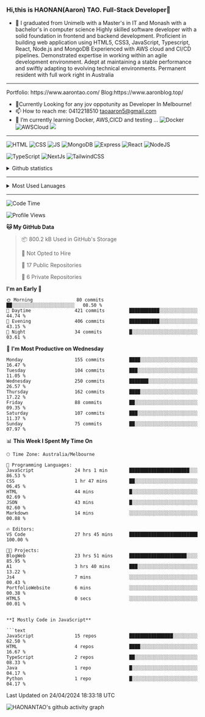 ### Hi,this is HAONAN(Aaron) TAO. Full-Stack Developer👋

- 🔭 I graduated from Unimelb with a Master's in IT and Monash with a bachelor's in computer science
Highly skilled software developer with a solid foundation in frontend  and backend development. Proficient in building web application using HTML5, CSS3, JavaScript, Typescript, React, Node.js and MongoDB
Experienced with AWS cloud and CI/CD pipelines.
Demonstrated expertise in working within an agile development environment.
Adept at maintaining a stable performance and swiftly adapting to evolving technical environments.
Permanent resident with full work right in Australia
<hr/>
Portfolio: https://www.aarontao.com/
Blog:https://www.aaronblog.top/

- 💬Currently Looking for any jov oppotunity as Developer In Melbourne!
- 📫 How to reach me:  0412218510   taoaaron5@gmail.com
- 🌱 I’m currently learning Docker, AWS,CICD and testing ...
![Docker](https://img.shields.io/badge/Docker-yellow?style=plastic)
![AWSCloud](https://img.shields.io/badge/AWS-yellow?style=plastic)
![](https://metrics.lecoq.io/insights/HAONANTAO)
<hr/>

![HTML](https://img.shields.io/badge/-HTML5-E34F26?style=flat-square&logo=html5&logoColor=white)
![CSS](https://img.shields.io/badge/-CSS3-1572B6?style=flat-square&logo=css3)
![JS](https://img.shields.io/badge/-JavaScript-oringe?style=flat-square&logo=javascript)
![MongoDB](https://img.shields.io/badge/MongoDB-blue?style=plastic)
![Express](https://img.shields.io/badge/Express-blue?style=plastic)
![React](https://img.shields.io/badge/react-blue?style=plastic)
![NodeJS](https://img.shields.io/badge/NodeJS-blue?style=plastic)

![TypeScript](https://img.shields.io/badge/TypeScript-blue?style=plastic)
![NextJs](https://img.shields.io/badge/NextJs-blue?style=plastic)
![TailwindCSS](https://img.shields.io/badge/TailwindCSS-blue?style=plastic)


<!-- [![Aaron's Most used languages](https://github-readme-stats.vercel.app/api/top-langs/?username=haonantao)]-->
<details>
  <summary>Github statistics</summary>
  <p align="center">
    <img src="https://github-readme-stats.vercel.app/api?username=HAONANTAO&show_icons=true" height="300"/>
  </p>
</details>
<hr/>
<details>
  <summary>Most Used Lanuages</summary>
  <p align="center">
    <img src="https://github-readme-stats.vercel.app/api/top-langs/?username=HAONANTAO&layout=donut-vertical" height="300"/>
  </p>
</details>

<hr/>

<!--START_SECTION:waka-->
![Code Time](http://img.shields.io/badge/Code%20Time-71%20hrs%202%20mins-blue)

![Profile Views](http://img.shields.io/badge/Profile%20Views-13-blue)

**🐱 My GitHub Data** 

> 📦 800.2 kB Used in GitHub's Storage 
 > 
> 🚫 Not Opted to Hire
 > 
> 📜 17 Public Repositories 
 > 
> 🔑 6 Private Repositories 
 > 
**I'm an Early 🐤** 

```text
🌞 Morning                80 commits          ██░░░░░░░░░░░░░░░░░░░░░░░   08.50 % 
🌆 Daytime                421 commits         ███████████░░░░░░░░░░░░░░   44.74 % 
🌃 Evening                406 commits         ███████████░░░░░░░░░░░░░░   43.15 % 
🌙 Night                  34 commits          █░░░░░░░░░░░░░░░░░░░░░░░░   03.61 % 
```
📅 **I'm Most Productive on Wednesday** 

```text
Monday                   155 commits         ████░░░░░░░░░░░░░░░░░░░░░   16.47 % 
Tuesday                  104 commits         ███░░░░░░░░░░░░░░░░░░░░░░   11.05 % 
Wednesday                250 commits         ███████░░░░░░░░░░░░░░░░░░   26.57 % 
Thursday                 162 commits         ████░░░░░░░░░░░░░░░░░░░░░   17.22 % 
Friday                   88 commits          ██░░░░░░░░░░░░░░░░░░░░░░░   09.35 % 
Saturday                 107 commits         ███░░░░░░░░░░░░░░░░░░░░░░   11.37 % 
Sunday                   75 commits          ██░░░░░░░░░░░░░░░░░░░░░░░   07.97 % 
```


📊 **This Week I Spent My Time On** 

```text
🕑︎ Time Zone: Australia/Melbourne

💬 Programming Languages: 
JavaScript               24 hrs 1 min        ██████████████████████░░░   86.53 % 
CSS                      1 hr 47 mins        ██░░░░░░░░░░░░░░░░░░░░░░░   06.45 % 
HTML                     44 mins             █░░░░░░░░░░░░░░░░░░░░░░░░   02.69 % 
JSON                     43 mins             █░░░░░░░░░░░░░░░░░░░░░░░░   02.60 % 
Markdown                 14 mins             ░░░░░░░░░░░░░░░░░░░░░░░░░   00.88 % 

🔥 Editors: 
VS Code                  27 hrs 45 mins      █████████████████████████   100.00 % 

🐱‍💻 Projects: 
BlogWeb                  23 hrs 51 mins      █████████████████████░░░░   85.95 % 
A1                       3 hrs 40 mins       ███░░░░░░░░░░░░░░░░░░░░░░   13.22 % 
Js4                      7 mins              ░░░░░░░░░░░░░░░░░░░░░░░░░   00.43 % 
PortfolioWebsite         6 mins              ░░░░░░░░░░░░░░░░░░░░░░░░░   00.38 % 
HTML5                    0 secs              ░░░░░░░░░░░░░░░░░░░░░░░░░   00.01 % 


**I Mostly Code in JavaScript** 

```text
JavaScript               15 repos            ████████████████░░░░░░░░░   62.50 % 
HTML                     4 repos             ████░░░░░░░░░░░░░░░░░░░░░   16.67 % 
TypeScript               2 repos             ██░░░░░░░░░░░░░░░░░░░░░░░   08.33 % 
Java                     1 repo              █░░░░░░░░░░░░░░░░░░░░░░░░   04.17 % 
Python                   1 repo              █░░░░░░░░░░░░░░░░░░░░░░░░   04.17 % 
```



 Last Updated on 24/04/2024 18:33:18 UTC
<!--END_SECTION:waka-->


![HAONANTAO's github activity graph](https://github-readme-activity-graph.vercel.app/graph?username=HAONANTAO&theme=tokyo-night)



